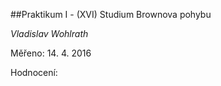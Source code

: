 ##Praktikum I - (XVI) Studium Brownova pohybu

*Vladislav Wohlrath*

Měřeno: 14. 4. 2016

Hodnocení: 
